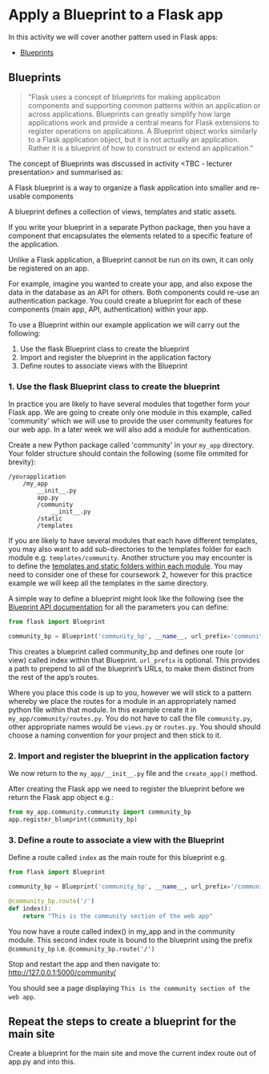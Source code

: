 # Apply a Blueprint to a Flask app

In this activity we will cover another pattern used in Flask apps:

- [Blueprints](https://flask.palletsprojects.com/en/1.1.x/blueprints/)

## Blueprints
> "Flask uses a concept of blueprints for making application components and supporting common patterns within an application or across applications. Blueprints can greatly simplify how large applications work and provide a central means for Flask extensions to register operations on applications. A Blueprint object works similarly to a Flask application object, but it is not actually an application. Rather it is a blueprint of how to construct or extend an application."

The concept of Blueprints was discussed in activity <TBC - lecturer presentation> and summarised as:

A Flask blueprint is a way to organize a flask application into smaller and re-usable components

A blueprint defines a collection of views, templates and static assets.

If you write your blueprint in a separate Python package, then you have a component that encapsulates the elements related to a specific feature of the application.

Unlike a Flask application, a Blueprint cannot be run on its own, it can only be registered on an app.

For example, imagine you wanted to create your app, and also expose the data in the database as an API for others. Both components could re-use an authentication package. You could create a blueprint for each of these components (main app, API, authentication) within your app.

To use a Blueprint within our example application we will carry out the following:

1. Use the flask Blueprint class to create the blueprint
2. Import and register the blueprint in the application factory
3. Define routes to associate views with the Blueprint

### 1. Use the flask Blueprint class to create the blueprint
In practice you are likely to have several modules that together form your Flask app. We are going to create only one module in this example, called 'community' which we will use to provide the user community features for our web app. In a later week we will also add a module for authentication.

Create a new Python package called 'community' in your `my_app` directory. Your folder structure should contain the following (some file ommited for brevity):

```
/yourapplication
    /my_app
        __init__.py
        app.py
        /community
            __init__.py
        /static
        /templates
```

If you are likely to have several modules that each have different templates, you may also want to add sub-directories to the templates folder for each module e.g. `templates/community`. Another structure you may encounter is to define the [templates and static folders within each module](https://blog.miguelgrinberg.com/post/the-flask-mega-tutorial-part-xv-a-better-application-structure). You may need to consider one of these for coursework 2, however for this practice example we will keep all the templates in the same directory.

A simple way to define a blueprint might look like the following (see the [Blueprint API documentation](https://flask.palletsprojects.com/en/1.1.x/api/#flask.Blueprint) for all the parameters you can define:

```python
from flask import Blueprint

community_bp = Blueprint('community_bp', __name__, url_prefix='community')

```

This creates a blueprint called community_bp and defines one route (or view) called index within that Blueprint. 
`url_prefix` is optional. This provides a path to prepend to all of the blueprint’s URLs, to make them distinct from the rest of the app’s routes.

Where you place this code is up to you, however we will stick to a pattern whereby we place the routes for a module in an appropriately named python file within that module. 
In this example create it in `my_app/community/routes.py`. You do not have to call the file `community.py`, other appropriate names would be `views.py` or `routes.py`. You should should choose a naming convention for your project and then stick to it.

### 2. Import and register the blueprint in the application factory

We now return to the `my_app/__init__.py` file and the `create_app()` method.

After creating the Flask app we need to register the blueprint before we return the Flask app object e.g.:

```python
from my_app.community.community import community_bp
app.register_blueprint(community_bp)
```

### 3. Define a route to associate a view with the Blueprint
Define a route called `index` as the main route for this blueprint e.g.
```python
from flask import Blueprint

community_bp = Blueprint('community_bp', __name__, url_prefix='/community')

@community_bp.route('/')
def index():
    return "This is the community section of the web app"
```

You now have a route called index() in my_app and in the community module. This second index route is bound to the blueprint using the prefix `@community_bp` i.e. `@community_bp.route('/')`

Stop and restart the app and then navigate to: http://127.0.0.1:5000/community/

You should see a page displaying `This is the community section of the web app`.

## Repeat the steps to create a blueprint for the main site
Create a blueprint for the main site and move the current index route out of app.py and into this.
